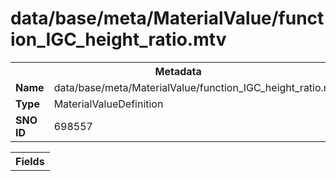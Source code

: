 <h1>data/base/meta/MaterialValue/function_IGC_height_ratio.mtv</h1><table><tr><th colspan="100%">Metadata</th></tr><tr><td><b>Name</b></td><td>data/base/meta/MaterialValue/function_IGC_height_ratio.mtv</td></tr><tr><td><b>Type</b></td><td>MaterialValueDefinition</td></tr><tr><td><b>SNO ID</b></td><td>698557</td></tr></table>

<table><tr><th colspan="100%">Fields</th></tr></table>

